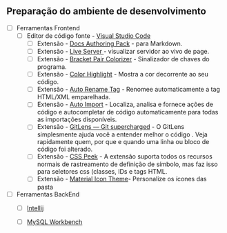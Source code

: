   
## Preparação do ambiente de desenvolvimento

 - [ ] Ferramentas Frontend   
     - [ ] Editor de código fonte - [Visual Studio Code](https://code.visualstudio.com/)  
        - [ ] Extensão - [Docs Authoring Pack](https://marketplace.visualstudio.com/items?itemName=docsmsft.docs-markdown) - para Markdown.     
        - [ ] Extensão - [Live Server ](https://marketplace.visualstudio.com/items?itemName=ritwickdey.LiveServer)  - visualizar servidor ao vivo de page.         
        - [ ] Extensão - [Bracket Pair Colorizer](https://marketplace.visualstudio.com/items?itemName=CoenraadS.bracket-pair-colorizer) - Sinalizador de chaves do programa.      
        - [ ] Extensão - [Color Highlight](https://marketplace.visualstudio.com/items?itemName=naumovs.color-highlight) - Mostra a cor decorrente ao seu código. 
        - [ ] Extensão - [Auto Rename Tag](https://marketplace.visualstudio.com/items?itemName=formulahendry.auto-rename-tag) - Renomee automaticamente a tag HTML/XML emparelhada.     
        - [ ] Extensão - [Auto Import](https://marketplace.visualstudio.com/items?itemName=steoates.autoimport) - Localiza, analisa e fornece ações de código e autocompletar de código automaticamente para todas as importações disponíveis. 
        - [ ] Extensão - [GitLens — Git supercharged](https://marketplace.visualstudio.com/items?itemName=eamodio.gitlens) - O GitLens simplesmente ajuda você a entender melhor o código . Veja rapidamente quem, por que e quando uma linha ou bloco de código foi alterado.   
        - [ ] Extensão - [CSS Peek](https://marketplace.visualstudio.com/items?itemName=pranaygp.vscode-css-peek) - A extensão suporta todos os recursos normais de rastreamento de definição de símbolo, mas faz isso para seletores css (classes, IDs e tags HTML.      
        - [ ] Extensão - [Material Icon Theme](https://marketplace.visualstudio.com/items?itemName=PKief.material-icon-theme)- Personalize os ícones das pasta    
 - [ ] Ferramentas BackEnd
     - [ ] [Intellij](https://www.jetbrains.com/idea/promo/)
     - [ ] [MySQL Workbench](https://www.mysql.com/products/workbench/)
 